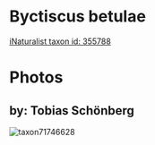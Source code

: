 
Byctiscus betulae
=================
  
[iNaturalist taxon id: 355788](https://www.inaturalist.org/taxa/355788)
# Photos

## by: Tobias Schönberg
  
![taxon71746628](https://inaturalist-open-data.s3.amazonaws.com/photos/77171854/medium.jpeg)